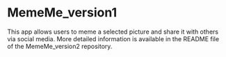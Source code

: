 # MemeMe_version1
This app allows users to meme a selected picture and share it with others via social media. More detailed information is available in the README file of the MemeMe_version2 repository.
